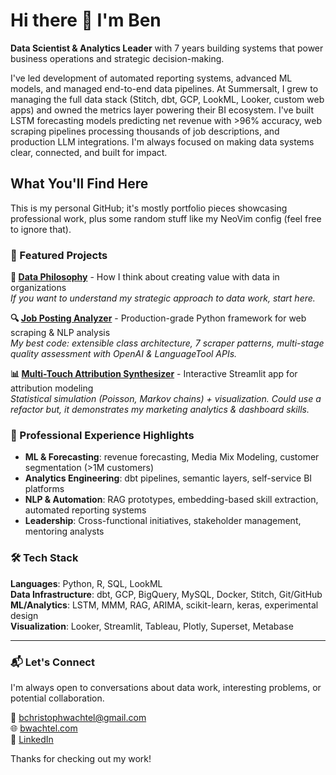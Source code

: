 # Hi there 👋 I'm Ben

**Data Scientist & Analytics Leader** with 7 years building systems that power business operations and strategic decision-making.

I've led development of automated reporting systems, advanced ML models, and managed end-to-end data pipelines. At Summersalt, I grew to managing the full data stack (Stitch, dbt, GCP, LookML, Looker, custom web apps) and owned the metrics layer powering their BI ecosystem. I've built LSTM forecasting models predicting net revenue with >96% accuracy, web scraping pipelines processing thousands of job descriptions, and production LLM integrations. I'm always focused on making data systems clear, connected, and built for impact.

## What You'll Find Here

This is my personal GitHub; it's mostly portfolio pieces showcasing professional work, plus some random stuff like my NeoVim config (feel free to ignore that).

### 📂 Featured Projects

**🧠 [Data Philosophy](https://github.com/PubliusV/data-philosophy)** - How I think about creating value with data in organizations  
*If you want to understand my strategic approach to data work, start here.*

**🔍 [Job Posting Analyzer](https://github.com/PubliusV/job-posting-analyzer)** - Production-grade Python framework for web scraping & NLP analysis  
*My best code: extensible class architecture, 7 scraper patterns, multi-stage quality assessment with OpenAI & LanguageTool APIs.*

**📊 [Multi-Touch Attribution Synthesizer](https://github.com/PubliusV/multi-touch-synthesizer)** - Interactive Streamlit app for attribution modeling  
*Statistical simulation (Poisson, Markov chains) + visualization. Could use a refactor but, it demonstrates my marketing analytics & dashboard skills.*

### 💼 Professional Experience Highlights

- **ML & Forecasting**: revenue forecasting, Media Mix Modeling, customer segmentation (>1M customers)
- **Analytics Engineering**: dbt pipelines, semantic layers, self-service BI platforms
- **NLP & Automation**: RAG prototypes, embedding-based skill extraction, automated reporting systems
- **Leadership**: Cross-functional initiatives, stakeholder management, mentoring analysts

### 🛠️ Tech Stack

**Languages**: Python, R, SQL, LookML  
**Data Infrastructure**: dbt, GCP, BigQuery, MySQL, Docker, Stitch, Git/GitHub  
**ML/Analytics**: LSTM, MMM, RAG, ARIMA, scikit-learn, keras, experimental design  
**Visualization**: Looker, Streamlit, Tableau, Plotly, Superset, Metabase

---

### 📬 Let's Connect

I'm always open to conversations about data work, interesting problems, or potential collaboration.

📧 bchristophwachtel@gmail.com  
🌐 [bwachtel.com](https://bwachtel.com)  
💼 [LinkedIn](https://linkedin.com/in/ben-wachtel)

Thanks for checking out my work!
